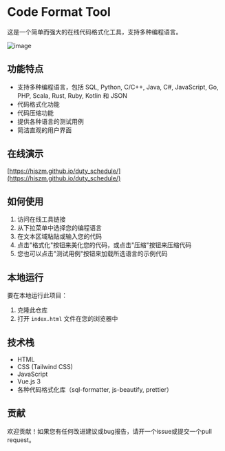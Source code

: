 # Code Format Tool

这是一个简单而强大的在线代码格式化工具，支持多种编程语言。

![image](https://github.com/hiszm/code_format/assets/19571157/85fc4eb2-2bca-4ba4-adde-d6c84c774450)


## 功能特点

- 支持多种编程语言，包括 SQL, Python, C/C++, Java, C#, JavaScript, Go, PHP, Scala, Rust, Ruby, Kotlin 和 JSON
- 代码格式化功能
- 代码压缩功能
- 提供各种语言的测试用例
- 简洁直观的用户界面

## 在线演示

[https://hiszm.github.io/duty_schedule/](https://hiszm.github.io/duty_schedule/)

## 如何使用

1. 访问在线工具链接
2. 从下拉菜单中选择您的编程语言
3. 在文本区域粘贴或输入您的代码
4. 点击"格式化"按钮来美化您的代码，或点击"压缩"按钮来压缩代码
5. 您也可以点击"测试用例"按钮来加载所选语言的示例代码

## 本地运行

要在本地运行此项目：

1. 克隆此仓库
2. 打开 `index.html` 文件在您的浏览器中

## 技术栈

- HTML
- CSS (Tailwind CSS)
- JavaScript
- Vue.js 3
- 各种代码格式化库（sql-formatter, js-beautify, prettier）

## 贡献

欢迎贡献！如果您有任何改进建议或bug报告，请开一个issue或提交一个pull request。


